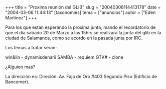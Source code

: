 +++
title = "Proxima reunión del GLIB"
slug = "20040306114413178"
date = "2004-03-06 11:44:13"
[taxonomies]
tema = ["anuncios"]
autor = ["Eden Martinez"]
+++

Para los que estan esperando la proxima junta, mando el recordatorio de
que el día sabado 20 de Marzo a las 15hrs se realizara la junta del glib
en la ciudad de Salamanca, como se acordo en la pasada junta por IRC.

<!-- more -->
Los temas a tratar seran:

win&lin - dynamisdenarii SAMBA - requiem GTK# - clone

¿Alguien mas?

La dirección es: Direción: Av. Faja de Oro #403 Segundo Piso (Edificio
de Bancomer).

